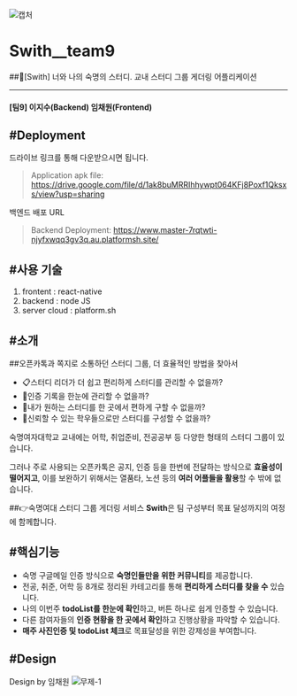 ![캡처](https://user-images.githubusercontent.com/67117391/140651748-8492b0bc-75b7-4e5e-ab2f-1681f75eba45.PNG)

# Swith__team9
##🌈[Swith] 너와 나의 숙명의 스터디. 교내 스터디 그룹 게더링 어플리케이션

-----------------------
#### [팀9] 이지수(Backend) 임채원(Frontend)






#Deployment
-------------------
드라이브 링크를 통해 다운받으시면 됩니다.

>Application apk file: https://drive.google.com/file/d/1ak8buMRRIhhywpt064KFj8Poxf1Qksxs/view?usp=sharing

백엔드 배포 URL

>Backend Deployment: https://www.master-7rqtwti-njyfxwqq3gv3q.au.platformsh.site/






#사용 기술
-------------------
1. frontent : react-native
2. backend : node JS
3. server cloud : platform.sh






#소개
------------------
##오픈카톡과 쪽지로 소통하던 스터디 그룹, 더 효율적인 방법을 찾아서

- 📋스터디 리더가 더 쉽고 편리하게 스터디를 관리할 수 없을까?
- 🧷인증 기록을 한눈에 관리할 수 없을까?
- 🔎내가 원하는 스터디를 한 곳에서 편하게 구할 수 없을까?
- 👭신뢰할 수 있는 학우들으로만 스터디를 구성할 수 없을까?


숙명여자대학교 교내에는 어학, 취업준비, 전공공부 등 다양한 형태의 스터디 그룹이 있습니다.

그러나 주로 사용되는 오픈카톡은 공지, 인증 등을 한번에 전달하는 방식으로 **효율성이 떨어지고**, 이를 보완하기 위해서는 열품타, 노션 등의 **여러 어플들을 활용**할 수 밖에 없습니다.

##👉숙명여대 스터디 그룹 게더링 서비스 **Swith**은 팀 구성부터 목표 달성까지의 여정에 함께합니다.






#핵심기능
------------------

- 숙명 구글메일 인증 방식으로 **숙명인들만을 위한 커뮤니티**를 제공합니다.
- 전공, 취준, 어학 등 8개로 정리된 카테고리를 통해 **편리하게 스터디를 찾을 수** 있습니다.
- 나의 이번주 **todoList를 한눈에 확인**하고, 버튼 하나로 쉽게 인증할 수 있습니다.
- 다른 참여자들의 **인증 현황을 한 곳에서 확인**하고 진행상황을 파악할 수 있습니다.
- **매주 사진인증 및 todoList 체크**로 목표달성을 위한 강제성을 부여합니다.






#Design
--------------------
Design by 임채원
![무제-1](https://user-images.githubusercontent.com/67117391/140651686-53c91209-5235-4b77-b8e6-dc62eae92155.jpg)
